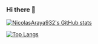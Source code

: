### Hi there 👋

<!--
**NicolasAraya932/NicolasAraya932** is a ✨ _special_ ✨ repository because its `README.md` (this file) appears on your GitHub profile.

Here are some ideas to get you started:

- 🔭 I’m currently working on ...
- 🌱 I’m currently learning ...
- 👯 I’m looking to collaborate on ...
- 🤔 I’m looking for help with ...
- 💬 Ask me about ...
- 📫 How to reach me: ...
- 😄 Pronouns: ...
- ⚡ Fun fact: ...
-->


[![NicolasAraya932's GitHub stats](https://github-readme-stats.vercel.app/api?username=NicolasAraya932&count_private=true&show_icons=true&theme=bright)](https://github.com/anuraghazra/github-readme-stats)


[![Top Langs](https://github-readme-stats.vercel.app/api/top-langs/?username=NicolasAraya932&layout=compact&theme=bright)](https://github.com/anuraghazra/github-readme-stats)
